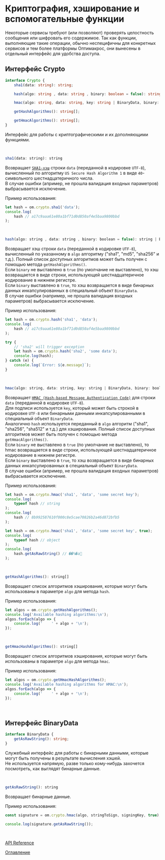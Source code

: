 # Криптография, хэширование и вспомогательные функции

Некоторые сервисы требуют (или позволяют) проверять целостность сообщения или шифровать его содержимое. Так как функции, выполняющие такие операции, обычно неспецифичны для конкретных сервисов и тем более платформы Оптимакрос, они вынесены в отдельный интерфейс для удобства доступа.

## Интерфейс Crypto<a name="crypto"></a>
```ts
interface Crypto {
	sha1(data: string): string;

	hash(algo: string , data: string , binary: boolean = false): string | BinaryData;

	hmac(algo: string, data: string, key: string | BinaryData, binary: boolean = false): string | BinaryData;

	getHashAlgorithms(): string[];

	getHmacAlgorithms(): string[];
}
```
Интерфейс для работы с криптографическими и их дополняющими функциями.

&nbsp;

```js
sha1(data: string): string
```
Возвращает [`SHA1-хэш`](https://en.wikipedia.org/wiki/SHA-1) строки `data` (переданной в кодировке `UTF-8`), вычисленный по алгоритму `US Secure Hash Algorithm 1` в виде `40`-символьного шестнадцатеричного числа.<br>
В случае ошибки (апример, не прошла валидация входных параметров) выбрасывается исключение.

Пример использования:

```js
let hash = om.crypto.sha1('data');
console.log(
    hash // a17c9aaa61e80a1bf71d0d850af4e5baa9800bbd
);
```

&nbsp;

```js
hash(algo: string , data: string , binary: boolean = false): string | BinaryData
```
Возвращает хэш строки `data` (переданной в кодировке `UTF-8`), вычисленный по указанному в `algo` алгоритму ("sha1", "md5", "sha256" и т.д.). Полный список доступных алгоритмов может быть получен с помощью метода `getHashAlgorithms()`.<br>
Если `binary` не выставлено в `true` (по умолчание не выставлено), то хэш возвращается в виде строки, использующей шестнадцатеричное кодирование в нижнем регистре.<br>
Если `binary` выставлено в `true`, то хэш возвращается в виде бинарных данных инкапсулированных в специальный объект `BinaryData`.<br>
В случае ошибки (например, не прошла валидация входных параметров) выбрасывается исключение.

Пример использования:

```js
let hash = om.crypto.hash('sha1', 'data');
console.log(
    hash // a17c9aaa61e80a1bf71d0d850af4e5baa9800bbd
);
```
```js
try {
    // 'sha2' will trigger exception
    let hash = om.crypto.hash('sha2', 'some data');
    console.log(hash);
} catch (e) {
    console.log(`Error: ${e.message}`);
}

```

&nbsp;

```js
hmac(algo: string, data: string, key: string | BinaryData, binary: boolean = false): string | BinaryData
```
Возвращает [`HMAC (Hash-based Message Authentication Code)`](https://ru.wikipedia.org/wiki/HMAC) для строки `data` (переданной в кодировке `UTF-8`).<br>
Для подписи используется `key`, который может быть строкой в кодировке `UTF-8` или бинарными данными инкапсулированными в специальный объект `BinaryData`.<br>
Аналогично `hash` используется переданный в `algo` алгоритм ("sha1", "sha256", "sha512" и т.д.) для хэширования. Полный список доступных алгоритмов может быть получен с помощью метода `getHmacAlgorithms()`.<br>
Если `binary` не выставлено в `true` (по умолчание не выставлено), то hmac возвращается в виде строки, использующей шестнадцатеричное кодирование в нижнем регистре.<br>
Если `binary` выставлено в `true`, то хэш возвращается в виде бинарных данных инкапсулированных в специальный объект `BinaryData`.<br>
В случае ошибки (апример, не прошла валидация входных параметров) выбрасывается исключение.

Пример использования:

```js
let hash = om.crypto.hmac('sha1', 'data', 'some secret key');
console.log(
    typeof hash // string
);
console.log(
    hash // 8b992587610f000c8e5cae70826b2a46d872bfb5
);
```
```js
let hash = om.crypto.hmac('sha1', 'data', 'some secret key', true);
console.log(
    typeof hash // object
);
console.log(
    hash.getAsRawString() // ��%�a
);
```

&nbsp;

```js
getHashAlgorithms(): string[]
```
Возвращает список алгоритмов хэширования, которые могут быть использованы в параметре `algo` для метода `hash`.

Пример использования:

```js
let algos = om.crypto.getHashAlgorithms();
console.log('Available hashing algorithms:\n');
algos.forEach(algo => {
    console.log('    ' + algo + '\n');
});

```

&nbsp;

```js
getHmacHashAlgorithms(): string[]
```
Возвращает список алгоритмов хэширования, которые могут быть использованы в параметре `algo` для метода `hmac`.

Пример использования:

```js
let algos = om.crypto.getHmacHashAlgorithms();
console.log('Available hashing algorithms for HMAC:\n');
algos.forEach(algo => {
    console.log('    ' + algo + '\n');
});

```

&nbsp;

## Интерфейс BinaryData<a name="binarydata"></a>
```ts
interface BinaryData {
    getAsRawString(): string;
}
```
Служебный интерфейс для работы с бинарными данными, которые могут быть получены в результате вычисления хэшей.<br>
Не используется напрямую, разве только кому-нибудь захочется посмотреть, как выглядят бинарные данные. 

&nbsp;

```js
getAsRawString(): string
```
Возвращает бинарные данные.

Пример использования:

```js
const signature = om.crypto.hmac(algo, stringToSign, signingKey, true);

console.log(signature.getAsRawString());

```

&nbsp;

[API Reference](./API.md)

[Оглавление](../README.md)
